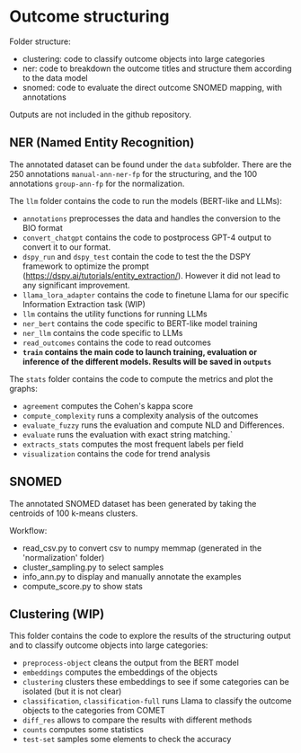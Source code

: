# Outcome structuring

Folder structure:
- clustering: code to classify outcome objects into large categories
- ner: code to breakdown the outcome titles and structure them according to the data model 
- snomed: code to evaluate the direct outcome SNOMED mapping, with annotations

Outputs are not included in the github repository.

## NER (Named Entity Recognition)

The annotated dataset can be found under the `data` subfolder. There are the 250 annotations `manual-ann-ner-fp` for the structuring, and the 100 annotations `group-ann-fp` for the normalization.

The `llm` folder contains the code to run the models (BERT-like and LLMs):
- `annotations` preprocesses the data and handles the conversion to the BIO format
- `convert_chatgpt` contains the code to postprocess GPT-4 output to convert it to our format.
- `dspy_run` and `dspy_test` contain the code to test the the DSPY framework to optimize the prompt (https://dspy.ai/tutorials/entity_extraction/). However it did not lead to any significant improvement.
- `llama_lora_adapter` contains the code to finetune Llama for our specific Information Extraction task (WIP)
- `llm` contains the utility functions for running LLMs
- `ner_bert` contains the code specific to BERT-like model training
- `ner_llm` contains the code specific to LLMs
- `read_outcomes` contains the code to read outcomes
- **`train` contains the main code to launch training, evaluation or inference of the different models. Results will be saved in `outputs`**

The `stats` folder contains the code to compute the metrics and plot the graphs:
- `agreement` computes the Cohen's kappa score
- `compute_complexity` runs a complexity analysis of the outcomes
- `evaluate_fuzzy` runs the evaluation and compute NLD and Differences.
- `evaluate` runs the evaluation with exact string matching.`
- `extracts_stats` computes the most frequent labels per field
- `visualization` contains the code for trend analysis

## SNOMED

The annotated SNOMED dataset has been generated by taking the centroids of 100 k-means clusters.

Workflow:
- read_csv.py to convert csv to numpy memmap (generated in the 'normalization' folder)
- cluster_sampling.py to select samples
- info_ann.py to display and manually annotate the examples
- compute_score.py to show stats

## Clustering (WIP)

This folder contains the code to explore the results of the structuring output 
and to classify outcome objects into large categories:
- `preprocess-object` cleans the output from the BERT model
- `embeddings` computes the embeddings of the objects
- `clustering` clusters these embeddings to see if some categories can be isolated (but it is not clear)
- `classification`, `classification-full` runs Llama to classify the outcome objects to the categories from COMET
- `diff_res` allows to compare the results with different methods
- `counts` computes some statistics
- `test-set` samples some elements to check the accuracy